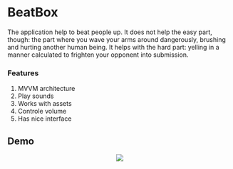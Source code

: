# BeatBox

The application help to beat people up. It does not help the easy part, though: the part where you wave your arms around
dangerously, brushing and hurting another human being. It helps with the hard part: yelling in a manner calculated to frighten
your opponent into submission.

### Features

1. MVVM architecture
2. Play sounds
3. Works with assets
4. Controle volume
5. Has nice interface

## Demo

<p align="center">
  <img src="./beatbox_app.gif"/>
</p>
